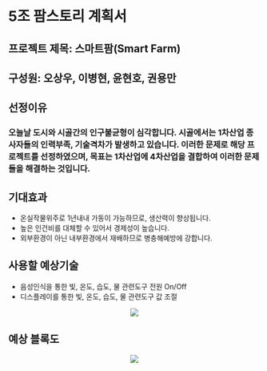 # 5조 팜스토리 계획서
## 프로젝트 제목: 스마트팜(Smart Farm)
## 구성원: 오상우, 이병현, 윤현호, 권용만




## 선정이유
### 오늘날 도시와 시골간의 인구불균형이 심각합니다. 시골에서는 1차산업 종사자들의 인력부족, 기술격차가 발생하고 있습니다. 이러한 문제로 해당 프로젝트를 선정하였으며, 목표는 1차산업에 4차산업을 결합하여 이러한 문제들을 해결하는 것입니다.




## 기대효과
* 온실작물위주로 1년내내 가동이 가능하므로, 생산력이 향상됩니다.
* 높은 인건비를 대체할 수 있어서 경제성이 높습니다.
* 외부환경이 아닌 내부환경에서 재배하므로 병충해예방에 강합니다.




## 사용할 예상기술
* 음성인식을 통한 빛, 온도, 습도, 물 관련도구 전원 On/Off
* 디스플레이를 통한 빛, 온도, 습도, 물 관련도구 값 조절

<p align="center">
<img src="https://user-images.githubusercontent.com/61779129/224026774-82cbc40b-573a-47c9-83e2-e7c3a9caa31c.png">
</p>




## 예상 블록도
<p align="center">
<img src="https://user-images.githubusercontent.com/61779129/225299793-dcbb8320-24e8-4ee6-a167-ee3e6798714c.png">
</p>
